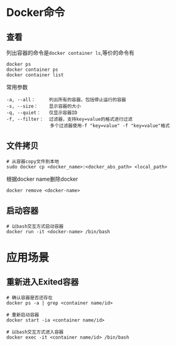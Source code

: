 # Docker命令

## 查看
列出容器的命令是`docker container ls`,等价的命令有
```shell
docker ps
docker container ps
docker container list
```
常用参数
```
-a, --all：     列出所有的容器，包括停止运行的容器
-s, --size：    显示容器的大小
-q, --quiet：   仅显示容器ID
-f, --filter：  过滤器，支持key=value的格式进行过滤
                多个过滤器使用-f "key=value" -f "key=value"格式
```
## 文件拷贝
```shell
# 从容器copy文件到本地
sudo docker cp <docker_name>:<docker_abs_path> <local_path>
```

根据docker name删除docker
```shell
docker remove <docker-name>
```

## 启动容器
```shell
# 以bash交互方式启动容器
docker run -it <docker-name> /bin/bash
```

# 应用场景

## 重新进入Exited容器

```shell
# 确认容器是否还存在
docker ps -a | grep <container name/id>

# 重新启动容器
docker start -ia <container name/id>

# 以bash交互方式进入容器
docker exec -it <container name/id> /bin/bash
```
